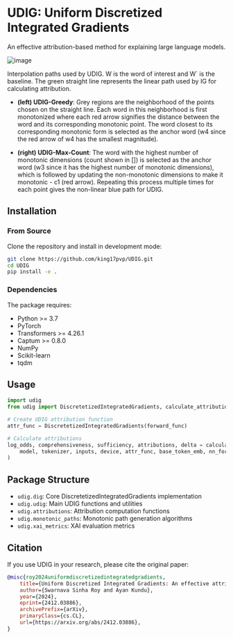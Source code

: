 # UDIG: Uniform Discretized Integrated Gradients

An effective attribution-based method for explaining large language models.

![image](https://github.com/swarnava-sr/UDIG/assets/82533666/0cd31f2f-da8b-49a2-888c-5fa516805a37)

Interpolation paths used by UDIG. W is the word of interest and W` is the baseline. The green straight line represents the linear path used by IG for calculating attribution.

- **(left) UDIG-Greedy**: Grey regions are the neighborhood of the points chosen on the straight line. Each word in this neighborhood is first monotonized where each red arrow signifies the distance between the word and its corresponding monotonic point. The word closest to its corresponding monotonic form is selected as the anchor word (w4 since the red arrow of w4 has the smallest magnitude).

- **(right) UDIG-Max-Count**: The word with the highest number of monotonic dimensions (count shown in []) is selected as the anchor word (w3 since it has the highest number of monotonic dimensions), which is followed by updating the non-monotonic dimensions to make it monotonic - c1 (red arrow). Repeating this process multiple times for each point gives the non-linear blue path for UDIG.

## Installation

### From Source

Clone the repository and install in development mode:

```bash
git clone https://github.com/king17pvp/UDIG.git
cd UDIG
pip install -e .
```

### Dependencies

The package requires:
- Python >= 3.7
- PyTorch
- Transformers >= 4.26.1
- Captum >= 0.8.0
- NumPy
- Scikit-learn
- tqdm

## Usage

```python
import udig
from udig import DiscretetizedIntegratedGradients, calculate_attributions

# Create UDIG attribution function
attr_func = DiscretetizedIntegratedGradients(forward_func)

# Calculate attributions
log_odds, comprehensiveness, sufficiency, attributions, delta = calculate_attributions(
    model, tokenizer, inputs, device, attr_func, base_token_emb, nn_forward_func, get_tokens
)
```

## Package Structure

- `udig.dig`: Core DiscretetizedIntegratedGradients implementation
- `udig.udig`: Main UDIG functions and utilities
- `udig.attributions`: Attribution computation functions
- `udig.monotonic_paths`: Monotonic path generation algorithms
- `udig.xai_metrics`: XAI evaluation metrics

## Citation

If you use UDIG in your research, please cite the original paper:

```bibtex
@misc{roy2024uniformdiscretizedintegratedgradients,
    title={Uniform Discretized Integrated Gradients: An effective attribution based method for explaining large language models}, 
    author={Swarnava Sinha Roy and Ayan Kundu},
    year={2024},
    eprint={2412.03886},
    archivePrefix={arXiv},
    primaryClass={cs.CL},
    url={https://arxiv.org/abs/2412.03886}, 
}
```


